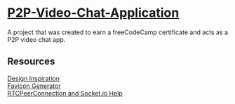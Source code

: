 # [P2P-Video-Chat-Application](https://www.freecodecamp.org/learn/coding-interview-prep/take-home-projects/p2p-video-chat-application)

A project that was created to earn a freeCodeCamp certificate and acts as a P2P video chat app.

## Resources

[Design Inspiration](https://github.com/itstaranarora/video-chat-v1) \
[Favicon Generator](https://favicon.io/favicon-generator/) \
[RTCPeerConnection and Socket.io Help](https://github.com/jakub-leszczynski/video-calling-app-example)
